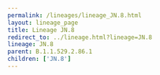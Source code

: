 ```yaml
---
permalink: /lineages/lineage_JN.8.html
layout: lineage_page
title: Lineage JN.8
redirect_to: ../lineage.html?lineage=JN.8
lineage: JN.8
parent: B.1.1.529.2.86.1
children: ['JN.8']
---
```

